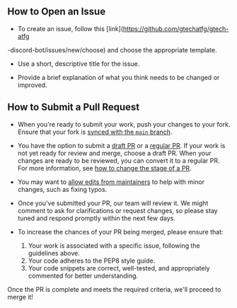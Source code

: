 ## How to Open an Issue

- To create an issue, follow this [link](https://github.com/gtechatfg/gtech-atfg

-discord-bot/issues/new/choose) and choose the appropriate template.

- Use a short, descriptive title for the issue.

- Provide a brief explanation of what you think needs to be changed or improved.

## How to Submit a Pull Request

- When you're ready to submit your work, push your changes to your fork. Ensure that your fork is [synced with the `main` branch](https://help.github.com/en/github/collaborating-with-issues-and-pull-requests/syncing-a-fork).

- You have the option to submit a [draft PR](https://help.github.com/en/github/collaborating-with-issues-and-pull-requests/about-pull-requests#draft-pull-requests) or a [regular PR](https://help.github.com/en/github/collaborating-with-issues-and-pull-requests/creating-a-pull-request-from-a-fork). If your work is not yet ready for review and merge, choose a draft PR. When your changes are ready to be reviewed, you can convert it to a regular PR. For more information, see [how to change the stage of a PR](https://help.github.com/en/github/collaborating-with-issues-and-pull-requests/changing-the-stage-of-a-pull-request).

- You may want to [allow edits from maintainers](https://help.github.com/en/github/collaborating-with-issues-and-pull-requests/allowing-changes-to-a-pull-request-branch-created-from-a-fork) to help with minor changes, such as fixing typos.

- Once you've submitted your PR, our team will review it. We might comment to ask for clarifications or request changes, so please stay tuned and respond promptly within the next few days.

- To increase the chances of your PR being merged, please ensure that:

     1. Your work is associated with a specific issue, following the guidelines above.
     2. Your code adheres to the PEP8 style guide.
     4. Your code snippets are correct, well-tested, and appropriately commented for better understanding.

Once the PR is complete and meets the required criteria, we'll proceed to merge it!
